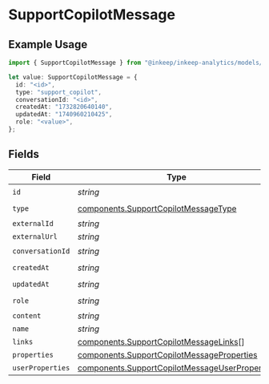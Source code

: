 # SupportCopilotMessage

## Example Usage

```typescript
import { SupportCopilotMessage } from "@inkeep/inkeep-analytics/models/components";

let value: SupportCopilotMessage = {
  id: "<id>",
  type: "support_copilot",
  conversationId: "<id>",
  createdAt: "1732820640140",
  updatedAt: "1740960210425",
  role: "<value>",
};
```

## Fields

| Field                                                                                                            | Type                                                                                                             | Required                                                                                                         | Description                                                                                                      |
| ---------------------------------------------------------------------------------------------------------------- | ---------------------------------------------------------------------------------------------------------------- | ---------------------------------------------------------------------------------------------------------------- | ---------------------------------------------------------------------------------------------------------------- |
| `id`                                                                                                             | *string*                                                                                                         | :heavy_check_mark:                                                                                               | N/A                                                                                                              |
| `type`                                                                                                           | [components.SupportCopilotMessageType](../../models/components/supportcopilotmessagetype.md)                     | :heavy_check_mark:                                                                                               | N/A                                                                                                              |
| `externalId`                                                                                                     | *string*                                                                                                         | :heavy_minus_sign:                                                                                               | N/A                                                                                                              |
| `externalUrl`                                                                                                    | *string*                                                                                                         | :heavy_minus_sign:                                                                                               | N/A                                                                                                              |
| `conversationId`                                                                                                 | *string*                                                                                                         | :heavy_check_mark:                                                                                               | N/A                                                                                                              |
| `createdAt`                                                                                                      | *string*                                                                                                         | :heavy_check_mark:                                                                                               | N/A                                                                                                              |
| `updatedAt`                                                                                                      | *string*                                                                                                         | :heavy_check_mark:                                                                                               | N/A                                                                                                              |
| `role`                                                                                                           | *string*                                                                                                         | :heavy_check_mark:                                                                                               | N/A                                                                                                              |
| `content`                                                                                                        | *string*                                                                                                         | :heavy_minus_sign:                                                                                               | N/A                                                                                                              |
| `name`                                                                                                           | *string*                                                                                                         | :heavy_minus_sign:                                                                                               | N/A                                                                                                              |
| `links`                                                                                                          | [components.SupportCopilotMessageLinks](../../models/components/supportcopilotmessagelinks.md)[]                 | :heavy_minus_sign:                                                                                               | N/A                                                                                                              |
| `properties`                                                                                                     | [components.SupportCopilotMessageProperties](../../models/components/supportcopilotmessageproperties.md)         | :heavy_minus_sign:                                                                                               | N/A                                                                                                              |
| `userProperties`                                                                                                 | [components.SupportCopilotMessageUserProperties](../../models/components/supportcopilotmessageuserproperties.md) | :heavy_minus_sign:                                                                                               | N/A                                                                                                              |